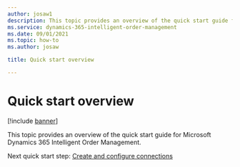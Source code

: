 ```yaml
---
author: josaw1
description: This topic provides an overview of the quick start guide for Microsoft Dynamics 365 Intelligent Order Management.
ms.service: dynamics-365-intelligent-order-management
ms.date: 09/01/2021
ms.topic: how-to
ms.author: josaw

title: Quick start overview

---
```


# Quick start overview

[!include [banner](includes/banner.md)]

This topic provides an overview of the quick start guide for Microsoft Dynamics 365 Intelligent Order Management.



Next quick start step: [Create and configure connections](lab-create-configure-connections.md)
